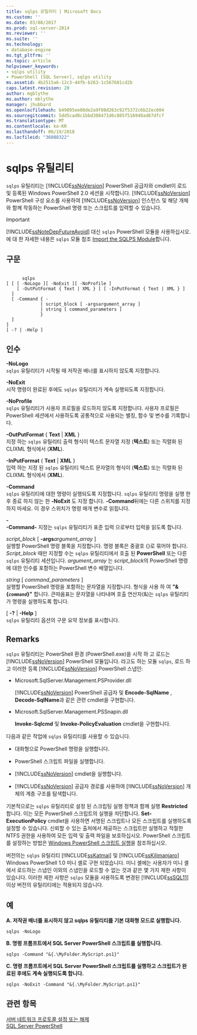 ```yaml
---
title: sqlps 유틸리티 | Microsoft Docs
ms.custom: ''
ms.date: 03/08/2017
ms.prod: sql-server-2014
ms.reviewer: ''
ms.suite: ''
ms.technology:
- database-engine
ms.tgt_pltfrm: ''
ms.topic: article
helpviewer_keywords:
- sqlps utility
- PowerShell [SQL Server], sqlps utility
ms.assetid: 4b2515a6-12c3-44fb-b263-1c567681cd2b
caps.latest.revision: 20
author: mgblythe
ms.author: mblythe
manager: jhubbard
ms.openlocfilehash: b49895ee08de2a9f08d263c92f5372c6b22ec604
ms.sourcegitcommit: 5dd5cad0c1bbd308471d6c885f516948ad67dfcf
ms.translationtype: MT
ms.contentlocale: ko-KR
ms.lasthandoff: 06/19/2018
ms.locfileid: "36088322"
---
```

# <a name="sqlps-utility"></a>sqlps 유틸리티
  `sqlps` 유틸리티는 [!INCLUDE[ssNoVersion](../includes/ssnoversion-md.md)] PowerShell 공급자와 cmdlet이 로드 및 등록된 Windows PowerShell 2.0 세션을 시작합니다. [!INCLUDE[ssNoVersion](../includes/ssnoversion-md.md)] PowerShell 구성 요소를 사용하여 [!INCLUDE[ssNoVersion](../includes/ssnoversion-md.md)] 인스턴스 및 해당 개체와 함께 작동하는 PowerShell 명령 또는 스크립트를 입력할 수 있습니다.  
  
> [!IMPORTANT]  
>  [!INCLUDE[ssNoteDepFutureAvoid](../includes/ssnotedepfutureavoid-md.md)] 대신 `sqlps` PowerShell 모듈을 사용하십시오. 에 대 한 자세한 내용은 `sqlps` 모듈 참조 [Import the SQLPS Module](../database-engine/import-the-sqlps-module.md)합니다.  
  
## <a name="syntax"></a>구문  
  
```  
  
      sqlps   
[ [ [ -NoLogo ][ -NoExit ][ -NoProfile ]  
    [ -OutPutFormat { Text | XML } ] [ -InPutFormat { Text | XML } ]  
  ]  
  [ -Command { -  
             | script_block [ -argsargument_array ]  
             | string [ command_parameters ]  
             }  
  ]  
]  
[ -? | -Help ]  
```  
  
## <a name="arguments"></a>인수  
 **-NoLogo**  
 `sqlps` 유틸리티가 시작될 때 저작권 배너를 표시하지 않도록 지정합니다.  
  
 **-NoExit**  
 시작 명령이 완료된 후에도 `sqlps` 유틸리티가 계속 실행되도록 지정합니다.  
  
 **-NoProfile**  
 `sqlps` 유틸리티가 사용자 프로필을 로드하지 않도록 지정합니다. 사용자 프로필은 PowerShell 세션에서 사용하도록 공통적으로 사용되는 별칭, 함수 및 변수를 기록합니다.  
  
 **-OutPutFormat** { **Text** | **XML** }  
 지정 하는 `sqlps` 유틸리티 출력 형식이 텍스트 문자열 지정 (**텍스트**) 또는 직렬화 된 CLIXML 형식에서 (**XML**).  
  
 **-InPutFormat** { **Text** | **XML** }  
 입력 하는 지정 된 `sqlps` 유틸리티 텍스트 문자열의 형식이 (**텍스트**) 또는 직렬화 된 CLIXML 형식에서 (**XML**).  
  
 **-Command**  
 `sqlps` 유틸리티에 대한 명령이 실행되도록 지정합니다. `sqlps` 유틸리티 명령을 실행 한 후 종료 하지 않는 한 **-NoExit** 도 지정 합니다. **-Command**뒤에는 다른 스위치를 지정하지 마세요. 이 경우 스위치가 명령 매개 변수로 읽힙니다.  
  
 **-**  
 **-Command-** 지정는 `sqlps` 유틸리티가 표준 입력 으로부터 입력을 읽도록 합니다.  
  
 *script_block* [ **-args***argument_array* ]  
 실행할 PowerShell 명령 블록을 지정합니다. 명령 블록은 중괄호 {}로 묶어야 합니다. *Script_block* 때만 지정할 수는 `sqlps` 유틸리티에서 호출 된 **PowerShell** 또는 다른 `sqlps` 유틸리티 세션입니다. *argument_array* 는 *script_block*의 PowerShell 명령에 대한 인수를 포함하는 PowerShell 변수 배열입니다.  
  
 *string* [ *command_parameters* ]  
 실행할 PowerShell 명령을 포함하는 문자열을 지정합니다. 형식을 사용 하 여 **"& {*`command`*}"** 합니다. 큰따옴표는 문자열을 나타내며 호출 연산자(&)는 `sqlps` 유틸리티가 명령을 실행하도록 합니다.  
  
 [ **-?** | **-Help** ]  
 `sqlps` 유틸리티 옵션의 구문 요약 정보를 표시합니다.  
  
## <a name="remarks"></a>Remarks  
 `sqlps` 유틸리티는 PowerShell 환경 (PowerShell.exe)을 시작 하 고 로드는 [!INCLUDE[ssNoVersion](../includes/ssnoversion-md.md)] PowerShell 모듈입니다. 라고도 하는 모듈 `sqlps`, 로드 하 고 이러한 등록 [!INCLUDE[ssNoVersion](../includes/ssnoversion-md.md)] PowerShell 스냅인:  
  
-   Microsoft.SqlServer.Management.PSProvider.dll  
  
     [!INCLUDE[ssNoVersion](../includes/ssnoversion-md.md)] PowerShell 공급자 및 **Encode-SqlName** , **Decode-SqlName**과 같은 관련 cmdlet을 구현합니다.  
  
-   Microsoft.SqlServer.Management.PSSnapin.dll  
  
     **Invoke-Sqlcmd** 및 **Invoke-PolicyEvaluation** cmdlet을 구현합니다.  
  
 다음과 같은 작업에 `sqlps` 유틸리티를 사용할 수 있습니다.  
  
-   대화형으로 PowerShell 명령을 실행합니다.  
  
-   PowerShell 스크립트 파일을 실행합니다.  
  
-   [!INCLUDE[ssNoVersion](../includes/ssnoversion-md.md)] cmdlet을 실행합니다.  
  
-   [!INCLUDE[ssNoVersion](../includes/ssnoversion-md.md)] 공급자 경로를 사용하여 [!INCLUDE[ssNoVersion](../includes/ssnoversion-md.md)] 개체의 계층 구조를 탐색합니다.  
  
 기본적으로는 `sqlps` 유틸리티로 설정 된 스크립팅 실행 정책과 함께 실행 **Restricted**합니다. 이는 모든 PowerShell 스크립트의 실행을 차단합니다. **Set-ExecutionPolicy** cmdlet을 사용하면 서명된 스크립트나 모든 스크립트를 실행하도록 설정할 수 있습니다. 신뢰할 수 있는 출처에서 제공하는 스크립트만 실행하고 적절한 NTFS 권한을 사용하여 모든 입력 및 출력 파일을 보호하십시오. PowerShell 스크립트를 설정하는 방법은 [Windows PowerShell 스크립트 실행](http://go.microsoft.com/fwlink/?LinkId=103166)을 참조하십시오.  
  
 버전의는 `sqlps` 유틸리티 [!INCLUDE[ssKatmai](../includes/sskatmai-md.md)] 및 [!INCLUDE[ssKilimanjaro](../includes/sskilimanjaro-md.md)] Windows PowerShell 1.0 미니 셸로 구현 되었습니다. 미니 셸에는 사용자가 미니 셸에서 로드하는 스냅인 이외의 스냅인을 로드할 수 없는 것과 같은 몇 가지 제한 사항이 있습니다. 이러한 제한 사항은 `sqlps` 모듈을 사용하도록 변경된 [!INCLUDE[ssSQL11](../includes/sssql11-md.md)] 이상 버전의 유틸리티에는 적용되지 않습니다.  
  
## <a name="examples"></a>예  
 **A. 저작권 배너를 표시하지 않고 sqlps 유틸리티를 기본 대화형 모드로 실행합니다.**  
  
```  
sqlps -NoLogo  
```  
  
 **B. 명령 프롬프트에서 SQL Server PowerShell 스크립트를 실행합니다.**  
  
```  
sqlps -Command "&{.\MyFolder.MyScript.ps1}"  
```  
  
 **C. 명령 프롬프트에서 SQL Server PowerShell 스크립트를 실행하고 스크립트가 완료된 후에도 계속 실행되도록 합니다.**  
  
```  
sqlps -NoExit -Command "&{.\MyFolder.MyScript.ps1}"  
```  
  
## <a name="see-also"></a>관련 항목  
 [서버 네트워크 프로토콜 설정 또는 해제](../database-engine/configure-windows/enable-or-disable-a-server-network-protocol.md)   
 [SQL Server PowerShell](../powershell/sql-server-powershell.md)  
  
  